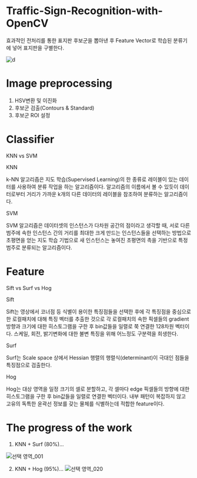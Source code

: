 # Traffic-Sign-Recognition-with-OpenCV
효과적인 전처리를 통한 표지판 후보군을 뽑아낸 후 Feature Vector로 학습된 분류기에 넣어 표지판을 구별한다.

![d](https://user-images.githubusercontent.com/31951367/56875289-cda1d400-6a7a-11e9-90ee-2ec500e8160c.png)

# Image preprocessing
1. HSV변환 및 이진화
2. 후보군 검출(Contours & Standard)
3. 후보군 ROI 설정

# Classifier
KNN vs SVM

KNN

k-NN 알고리즘은 지도 학습(Supervised Learning)의 한 종류로 레이블이 있는 데이터를 사용하여 분류 작업을 하는 알고리즘이다. 알고리즘의 이름에서 볼 수 있듯이 데이터로부터 거리가 가까운 k개의 다른 데이터의 레이블을 참조하여 분류하는 알고리즘이다.

SVM

SVM 알고리즘은 데이터셋의 인스턴스가 다차원 공간의 점이라고 생각할 때, 서로 다른 범주에 속한 인스턴스 간의 거리를 최대한 크게 만드는 인스턴스들을 선택하는 방법으로 초평면을 얻는 지도 학습 기법으로 새 인스턴스는 놓여진 초평면의 촉을 기반으로 특정범주로 분류되는 알고리즘이다.

# Feature
Sift vs Surf vs Hog

Sift

Sift는 영상에서 코너점 등 식별이 용이한 특징점들을 선택한 후에 각 특징점을 중심으로 한 로컬패치에 대해 특징 벡터를 추출한 것으로 각 로컬패치의 속한 픽셀들의 gradient방향과 크기에 대한 히스토그램을 구한 후 bin값들을 일렬로 쭉 연결한 128차원 벡터이다.
스케일, 회전, 밝기변화에 대한 불변 특징을 위해 어느정도 구분력을 희생한다.

Surf

Surf는 Scale space 상에서 Hessian 행렬의 행렬식(determinant)이 극대인 점들을 특징점으로 검출한다.

Hog

Hog는 대상 영역을 일정 크기의 셀로 분할하고, 각 셀마다 edge 픽셀들의 방향에 대한 히스토그램을 구한 후 bin값들을 일렬로 연결한 벡터이다.
내부 패턴이 복잡하지 않고 고유의 독특한 윤곽선 정보를 갖는 물체를 식별하는데 적합한 feature이다.

# The progress of the work
1. KNN + Surf (80%)...

![선택 영역_001](https://user-images.githubusercontent.com/31951367/55569679-f31e1500-573c-11e9-9789-1c6bc55286e1.png)

2. KNN + Hog (95%)...
![선택 영역_020](https://user-images.githubusercontent.com/31951367/56080615-3ca5e880-5e3e-11e9-9f3c-d9d01e16095e.png)





